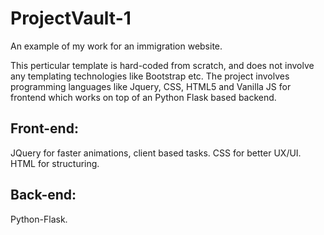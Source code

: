 # ProjectVault-1

An example of my work for an immigration website.

This perticular template is hard-coded from scratch, and does not involve any templating technologies like Bootstrap etc. The project involves programming languages like Jquery, CSS, HTML5 and Vanilla JS for frontend which works on top of an Python Flask based backend. 

## Front-end:
JQuery for faster animations, client based tasks.
CSS for better UX/UI.
HTML for structuring.

## Back-end:
Python-Flask.
